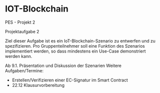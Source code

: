 # IOT-Blockchain
PES - Projekt 2


Projektaufgabe 2

Ziel dieser Aufgabe ist es ein IoT-Blockchain-Szenario zu entwerfen und zu spezifizieren. Pro Gruppenteilnehmer soll eine Funktion des Szenarios implementiert werden, so dass mindestens ein Use-Case demonstriert werden kann.

Ab 9.1. Präsentation und Diskussion der Szenarien
Weitere Aufgaben/Termine:
  - Erstellen/Verifizieren einer EC-Signatur im Smart Contract
  - 22.12 Klausurvorbereitung
